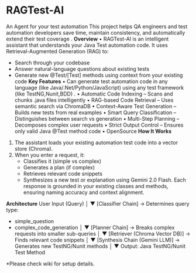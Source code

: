 # RAGTest-AI
An Agent for your test automation 
This project helps QA engineers and test automation developers save time, maintain consistency, and automatically extend their test coverage .
**Overview**
•	RAGTest-AI is an intelligent assistant that understands your Java Test automation code.
It uses Retrieval-Augmented Generation (RAG) to:
- Search through your codebase
- Answer natural-language questions about existing tests
- Generate new @Test/[Test] methods using context from your existing code
**Key Features**
•	Can generate test automation code in any language (like Java/.Net/Python/JavaScript) using any test framework (like TestNG,Nunit,BDD) .
•	Automatic Code Indexing – Scans and chunks .java files intelligently
•	RAG-based Code Retrieval – Uses semantic search via ChromaDB
•	Context-Aware Test Generation – Builds new tests from real examples
•	Smart Query Classification – Distinguishes between search vs generation
•	Multi-Step Planning – Decomposes complex user requests
•	Strict Output Control – Ensures only valid Java @Test method code
•	OpenSource
**How It Works**
1. The assistant loads your existing automation test code into a vector store (Chroma).
2. When you enter a request, it:
   - Classifies it (simple vs complex)
   - Generates a plan (if complex)
   - Retrieves relevant code snippets
   - Synthesizes a new test or explanation using Gemini 2.0 Flash.
Each response is grounded in your existing classes and methods, ensuring naming accuracy and context alignment.

**Architecture**
User Input (Query)
       │
       ▼
[Classifier Chain] → Determines query type:
   - simple_question
   - complex_code_generation
       │
       ▼
[Planner Chain] → Breaks complex requests into smaller sub-queries
       │
       ▼
[Retriever (Chroma Vector DB)] → Finds relevant code snippets
       │
       ▼
[Synthesis Chain (Gemini LLM)] → Generates new TestNG/Nunit methods
       │
       ▼
Output: Java TestNG/Nunit Test Method


*Please check wiki for setup details.



